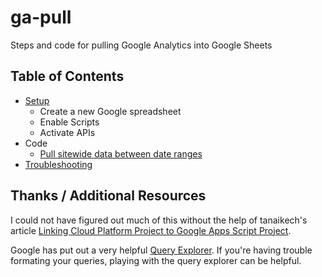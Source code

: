 # ga-pull
Steps and code for pulling Google Analytics into Google Sheets

## Table of Contents
- [Setup](setup.md)
  - Create a new Google spreadsheet
  - Enable Scripts
  - Activate APIs
- Code
  - [Pull sitewide data between date ranges](code/sitewide-by-dates.md)
- [Troubleshooting](troubleshooting.md)

## Thanks / Additional Resources

I could not have figured out much of this without the help of tanaikech's article [Linking Cloud Platform Project to Google Apps Script Project](https://tanaikech.github.io/2019/07/05/linking-cloud-platform-project-to-google-apps-script-project/).

Google has put out a very helpful [Query Explorer](https://ga-dev-tools.appspot.com/query-explorer/). If you're having trouble formating your queries, playing with the query explorer can be helpful.

